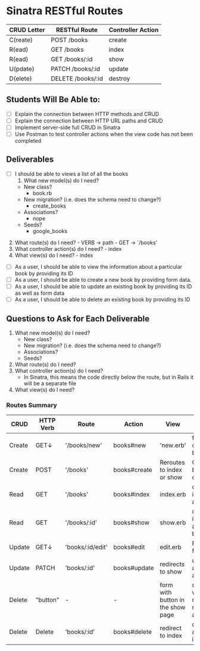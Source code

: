# Sinatra RESTful Routes
  
| CRUD Letter | RESTful Route          | Controller Action |
|-------------|------------------------|-------------------|
| C(reate)    | POST   /books          | create            |
| R(ead)      | GET    /books          | index             |
| R(ead)      | GET    /books/:id      | show              |
| U(pdate)    | PATCH  /books/:id      | update            |
| D(elete)    | DELETE /books/:id      | destroy           |

## Students Will Be Able to:

 - [ ] Explain the connection between HTTP methods and CRUD
 - [ ] Explain the connection between HTTP URL paths and CRUD
 - [ ] Implement server-side full CRUD in Sinatra
 - [ ] Use Postman to test controller actions when the view code has not been completed

## Deliverables
  - [ ] I should be able to views a list of all the books
    1. What new model(s) do I need?
    - New class?
      - book.rb
    - New migration? (i.e. does the schema need to change?)
      - create_books
    - Associations?
      - nope
    - Seeds?
      - google_books
  2. What route(s) do I need?
    - VERB -> path 
    - GET -> `/books'
  3. What controller action(s) do I need?
    - index
  4. What view(s) do I need?
    - index
 - [ ] As a user, I should be able to view the information about a particular book by providing its ID
 - [ ] As a user, I should be able to create a new book by providing form data. 
 - [ ] As a user, I should be able to update an existing book by providing its ID as well as form data
 - [ ] As a user, I should be able to delete an existing book by providing its ID

## Questions to Ask for Each Deliverable

1. What new model(s) do I need?
    - New class?
    - New migration? (i.e. does the schema need to change?)
    - Associations?
    - Seeds?
2. What route(s) do I need?
3. What controller action(s) do I need?
    - In Sinatra, this means the code directly below the route, but in Rails it will be a separate file
4. What view(s) do I need?

      

### Routes Summary
| CRUD | HTTP Verb  | Route  | Action  |  View | UsedFor |
|---|---|---|---|---|---|
| Create |GET&darr; | '/books/new'  | books#new  |'new.erb'  |  form page to create a new book |
| Create | POST | '/books'  |  books#create | Reroutes to index or show| Creates a new book in the controller   |
| Read | GET  | '/books'  | books#index  |  index.erb|  displaying information about books  |
| Read |GET  | '/books/:id'  | books#show  |  show.erb |display information about a specific book  |
|  Update | GET&darr; | 'books/:id/edit'  | books#edit| edit.erb  | Renders a form for user to edit  |
|  Update  | PATCH | 'books/:id'  | books#update  | redirects to show | updates the attributes in aspecific book |
| Delete  | "button" |  - |  - |  form with button in the show page | create a form so we can delete records and map it to an action  |
  |  Delete | Delete |  'books/:id' | books#delete | redirect to index | deletes/destroys a specific book in the DB|